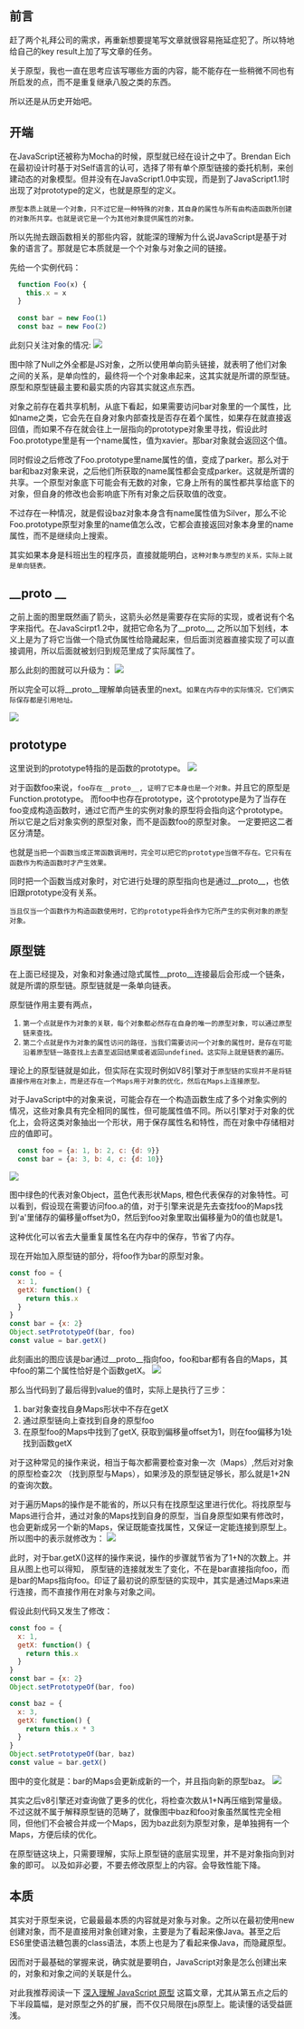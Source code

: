 
## 前言

赶了两个礼拜公司的需求，再重新想要提笔写文章就很容易拖延症犯了。所以特地给自己的key result上加了写文章的任务。

关于原型，我也一直在思考应该写哪些方面的内容，能不能存在一些稍微不同也有所启发的点，而不是重复继承八股之类的东西。

所以还是从历史开始吧。

## 开端

在JavaScript还被称为Mocha的时候，原型就已经在设计之中了。Brendan Eich在最初设计时基于对Self语言的认可，选择了带有单个原型链接的委托机制，来创建动态的对象模型。但并没有在JavaScript1.0中实现，而是到了JavaScript1.1时出现了对prototype的定义，也就是原型的定义。

`原型本质上就是一个对象，只不过它是一种特殊的对象，其自身的属性与所有由构造函数所创建的对象所共享。也就是说它是一个为其他对象提供属性的对象。`

所以先抛去跟函数相关的那些内容，就能深的理解为什么说JavaScript是基于对象的语言了。那就是它本质就是一个个对象与对象之间的链接。

先给一个实例代码：
```js
  function Foo(x) {
    this.x = x
  }
  
  const bar = new Foo(1)
  const baz = new Foo(2)
```

此刻只关注对象的情况: 
![](https://p3-juejin.byteimg.com/tos-cn-i-k3u1fbpfcp/ae206500677f4bfe9afe0b2731121dee~tplv-k3u1fbpfcp-zoom-1.image)


图中除了Null之外全都是JS对象，之所以使用单向箭头链接，就表明了他们对象之间的关系，是单向性的，最终将一个个对象串起来，这其实就是所谓的原型链。 原型和原型链最主要和最实质的内容其实就这点东西。

对象之前存在着共享机制，从底下看起，如果需要访问bar对象里的一个属性，比如name之类，它会先在自身对象内部查找是否存在着个属性，如果存在就直接返回值，而如果不存在就会往上一层指向的prototype对象里寻找，假设此时Foo.prototype里是有一个name属性，值为xavier。那bar对象就会返回这个值。

同时假设之后修改了Foo.prototype里name属性的值，变成了parker。那么对于bar和baz对象来说，之后他们所获取的name属性都会变成parker。这就是所谓的共享。一个原型对象底下可能会有无数的对象，它身上所有的属性都共享给底下的对象，但自身的修改也会影响底下所有对象之后获取值的改变。

不过存在一种情况，就是假设baz对象本身含有name属性值为Silver，那么不论Foo.prototype原型对象里的name值怎么改，它都会直接返回对象本身里的name属性，而不是继续向上搜索。

其实如果本身是科班出生的程序员，直接就能明白，`这种对象与原型的关系，实际上就是单向链表。`

## __proto __

之前上面的图里既然画了箭头，这箭头必然是需要存在实际的实现，或者说有个名字来指代。在JavaScirpt1.2中，就把它命名为了__proto__, 之所以加下划线，本义上是为了将它当做一个隐式伪属性给隐藏起来，但后面浏览器直接实现了可以直接调用，所以后面就被划归到规范里成了实际属性了。

那么此刻的图就可以升级为：
![](https://p3-juejin.byteimg.com/tos-cn-i-k3u1fbpfcp/301e77af166740a49344339edbc426c9~tplv-k3u1fbpfcp-zoom-1.image)

所以完全可以将__proto__理解单向链表里的next。`如果在内存中的实际情况，它们俩实际保存都是引用地址。`

![](https://p3-juejin.byteimg.com/tos-cn-i-k3u1fbpfcp/7be72e3053b8431ea8ee054f6c2685b0~tplv-k3u1fbpfcp-zoom-1.image)

## prototype

这里说到的prototype特指的是函数的prototype。
![](https://p3-juejin.byteimg.com/tos-cn-i-k3u1fbpfcp/e025fc242e18412bbc44f738d094d8d5~tplv-k3u1fbpfcp-zoom-1.image)

对于函数foo来说，`foo存在__proto__, 证明了它本身也是一个对象。`并且它的原型是Function.prototype。
而foo中也存在prototype，这个prototype是为了当存在foo变成构造函数时，通过它而产生的实例对象的原型将会指向这个prototype。
所以它是之后对象实例的原型对象，而不是函数foo的原型对象。 一定要把这二者区分清楚。

也就是`当把一个函数当成正常函数调用时，完全可以把它的prototype当做不存在。它只有在函数作为构造函数时才产生效果。`

同时把一个函数当成对象时，对它进行处理的原型指向也是通过__proto__，也依旧跟prototype没有关系。

`当且仅当一个函数作为构造函数使用时，它的prototype将会作为它所产生的实例对象的原型对象。`

## 原型链

在上面已经提及，对象和对象通过隐式属性__proto__连接最后会形成一个链条，就是所谓的原型链。原型链就是一条单向链表。

原型链作用主要有两点，
1. `第一个点就是作为对象的关联，每个对象都必然存在自身的唯一的原型对象，可以通过原型链来查找。`
2. `第二个点就是作为对象的属性访问的路径，当我们需要访问一个对象的属性时，是存在可能沿着原型链一路查找上去直至返回结果或者返回undefined。这实际上就是链表的遍历。`

理论上的原型链就是如此，但实际在实现时例如V8引擎对于`原型链的实现并不是将链直接作用在对象上，而是还存在一个Maps用于对象的优化，然后在Maps上连接原型。`

对于JavaScript中的对象来说，可能会存在一个构造函数生成了多个对象实例的情况，这些对象具有完全相同的属性，但可能属性值不同。所以引擎对于对象的优化上，会将这类对象抽出一个形状，用于保存属性名和特性，而在对象中存储相对应的值即可。

```js
  const foo = {a: 1, b: 2, c: {d: 9}}
  const bar = {a: 3, b: 4, c: {d: 10}}
```

![](https://raw.githubusercontent.com/SilverCoin0214/XavierCoinPic/main/image/%08js/202211301422835.png)

图中绿色的代表对象Object，蓝色代表形状Maps, 橙色代表保存的对象特性。可以看到，假设现在需要访问foo.a的值，对于引擎来说是先去查找foo的Maps找到'a'里储存的偏移量offset为0，然后到foo对象里取出偏移量为0的值也就是1。

这种优化可以省去大量重复属性名在内存中的保存，节省了内存。

现在开始加入原型链的部分，将foo作为bar的原型对象。
```js
const foo = {
  x: 1,
  getX: function() {
    return this.x
  }
}
const bar = {x: 2}
Object.setPrototypeOf(bar, foo)
const value = bar.getX()
```

此刻画出的图应该是bar通过__proto__指向foo，foo和bar都有各自的Maps，其中foo的第二个属性恰好是个函数getX。
![](https://p3-juejin.byteimg.com/tos-cn-i-k3u1fbpfcp/936e30f740de4b42a504c66ef854a70a~tplv-k3u1fbpfcp-zoom-1.image)

那么当代码到了最后得到value的值时，实际上是执行了三步：
1. bar对象查找自身Maps形状中不存在getX
2. 通过原型链向上查找到自身的原型foo
3. 在原型foo的Maps中找到了getX, 获取到偏移量offset为1，则在foo偏移为1处找到函数getX

对于这种常见的操作来说，相当于每次都需要检查对象一次（Maps）,然后对对象的原型检查2次
（找到原型与Maps），如果涉及的原型链足够长，那么就是1+2N的查询次数。

对于遍历Maps的操作是不能省的，所以只有在找原型这里进行优化。将找原型与Maps进行合并，通过对象的Maps找到自身的原型，当自身原型如果有修改时，也会更新成另一个新的Maps，保证既能查找属性，又保证一定能连接到原型上。
所以图中的表示就修改为：
![](https://p3-juejin.byteimg.com/tos-cn-i-k3u1fbpfcp/e145de85722941a8b5373a06ad7b80de~tplv-k3u1fbpfcp-zoom-1.image)

此时，对于bar.getX()这样的操作来说，操作的步骤就节省为了1+N的次数上。并且从图上也可以得知， 原型链的连接就发生了变化，不在是bar直接指向foo，而是bar的Maps指向foo。印证了最初说的原型链的实现中，其实是通过Maps来进行连接，而不直接作用在对象与对象之间。

假设此刻代码又发生了修改：
```js
const foo = {
  x: 1,
  getX: function() {
    return this.x
  }
}
const bar = {x: 2}
Object.setPrototypeOf(bar, foo)

const baz = {
  x: 3,
  getX: function() {
    return this.x * 3
  }
}
Object.setPrototypeOf(bar, baz)
const value = bar.getX()
```
图中的变化就是：bar的Maps会更新成新的一个，并且指向新的原型baz。
![](https://raw.githubusercontent.com/SilverCoin0214/XavierCoinPic/main/image/%08js/202211301523619.png)

其实之后v8引擎还对查询做了更多的优化，将检查次数从1+N再压缩到常量级。不过这就不属于解释原型链的范畴了，就像图中baz和foo对象虽然属性完全相同，但他们不会被合并成一个Maps，因为baz此刻为原型对象，是单独拥有一个Maps，方便后续的优化。

在原型链这块上，只需要理解，实际上原型链的底层实现里，并不是对象指向到对象的即可。
以及如非必要，不要去修改原型上的内容。会导致性能下降。

## 本质

其实对于原型来说，它最最最本质的内容就是对象与对象。之所以在最初使用new创建对象，而不是直接用对象创建对象，主要是为了看起来像Java。甚至之后ES6里使语法糖包裹的class语法，本质上也是为了看起来像Java，而隐藏原型。

因而对于最基础的掌握来说，确实就是要明白，JavaScript对象是怎么创建出来的，对象和对象之间的关联是什么。

对此我推荐阅读一下 [深入理解 JavaScript 原型](https://mp.weixin.qq.com/s/1UDILezroK5wrcK-Z5bHOg) 这篇文章，尤其从第五点之后的下半段篇幅，是对原型之外的扩展，而不仅只局限在js原型上。能读懂的话受益匪浅。













